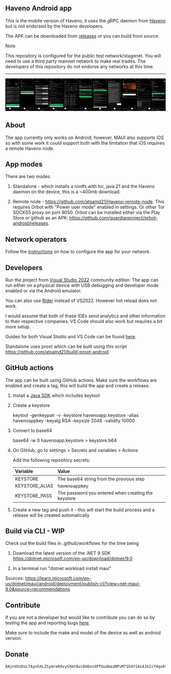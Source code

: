 ﻿## Haveno Android app

This is the mobile version of Haveno, it uses the gRPC daemon from <a href="https://github.com/haveno-dex/haveno" target="_blank">Haveno</a> but is not endorsed by the Haveno developers.

The APK can be downloaded from <a href="https://github.com/atsamd21/Haveno-app/releases" target="_blank">releases</a> or you can build from source.

> [!note]
> This repository is configured for the public test network/stagenet. You will need to use a third party mainnet network to make real trades. The developers of this repository do not endorse any networks at this time.

***********************************************

![alt text](https://github.com/atsamd21/Haveno-app/blob/master/app-new-ui.png "Image of application")

## About
The app currently only works on Android, however, MAUI also supports iOS so with some work it could support both with the limitation that iOS requires a remote Haveno node.

## App modes
There are two modes

1. Standalone - which installs a rootfs with tor, java 21 and the Haveno daemon on the device, this is a ~400mb download.

2. Remote node - https://github.com/atsamd21/Haveno-remote-node. This requires Orbot with "Power user mode" enabled in settings. Or other Tor SOCKS5 proxy on port 9050. Orbot can be installed either via the Play Store or github as an APK: https://github.com/guardianproject/orbot-android/releases.

## Network operators
Follow the <a href="https://github.com/atsamd21/Haveno-app/blob/master/CONFIGURATION.md" target="_blank">instructions</a> on how to configure the app for your network.

## Developers
Run the project from <a href="https://visualstudio.microsoft.com/downloads/" target="_blank">Visual Studio 2022</a> community edition.
The app can run either on a physical device with USB debugging and developer mode enabled or via the Android emulator.

You can also use <a href="https://www.jetbrains.com/rider/download/?section=linux" target="_blank">Rider</a> instead of VS2022. However hot reload does not work.

I would assume that both of these IDEs send analytics and other information to their respective companies. VS Code should also work but requires a bit more setup.

Guides for both Visual Studio and VS Code can be found <a href="https://learn.microsoft.com/en-us/dotnet/maui/get-started/installation?view=net-maui-9.0&tabs=visual-studio" target="_blank">here</a>.

Standalone uses proot which can be built using this script https://github.com/atsamd21/build-proot-android

## GitHub actions

The app can be built using GitHub actions. Make sure the workflows are enabled and create a tag, this will build the app and create a release.

1. Install a <a href="https://adoptium.net/temurin/releases" target="_blank">Java SDK</a> which includes keytool

2. Create a keystore

    keytool -genkeypair -v -keystore havenoapp.keystore -alias havenoappkey -keyalg RSA -keysize 2048 -validity 10000

3. Convert to base64
    
    base64 -w 0 havenoapp.keystore > keystore.b64

4. On GitHub, go to settings > Secrets and variables > Actions

    Add the following repository secrets:

    | Variable              | Value                                 
    |-----------------------|---------------------------------------
    | KEYSTORE              | The base64 string from the previous step
    | KEYSTORE_ALIAS        | havenoappkey
    | KEYSTORE_PASS         | The password you entered when creating the keystore

5. Create a new tag and push it - this will start the build process and a release will be created automatically

## Build via CLI - WIP

Check out the build files in .github/workflows for the time being

1. Download the latest version of the .NET 9 SDK https://dotnet.microsoft.com/en-us/download/dotnet/9.0

2. In a terminal run "dotnet workload install maui"

Sources: https://learn.microsoft.com/en-us/dotnet/maui/android/deployment/publish-cli?view=net-maui-9.0&source=recommendations

## Contribute
If you are not a developer but would like to contribute you can do so by testing the app and reporting bugs <a href="https://github.com/atsamd21/Haveno-app/issues" target="_blank">here</a>.

Make sure to include the make and model of the device as well as android version.

## Donate
```
8AjnVUsDsLTAynhXLZSymreRdvySXmt8vcDU6osXPTGudmazMPvM71h4Y14x4Je2iYHqv6tRUq52zixb5nV9oFwp7Y1DVRU
```
